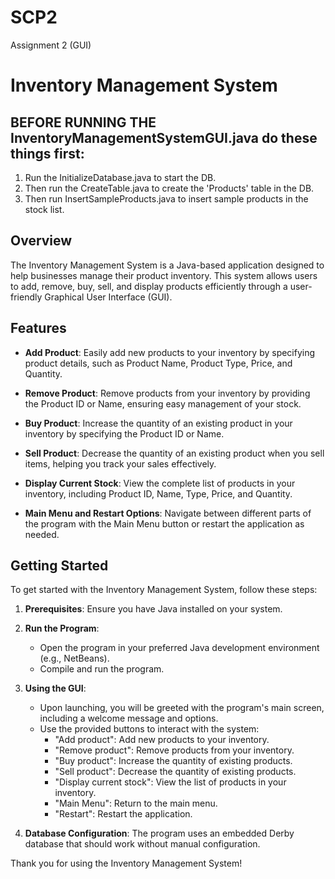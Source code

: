 # SCP2
Assignment 2 (GUI)
# Inventory Management System

## BEFORE RUNNING THE InventoryManagementSystemGUI.java do these things first:
1. Run the InitializeDatabase.java to start the DB.
2. Then run the CreateTable.java to create the 'Products' table in the DB.
3. Then run InsertSampleProducts.java to insert sample products in the stock list.

## Overview

The Inventory Management System is a Java-based application designed to help businesses manage their product inventory. This system allows users to add, remove, buy, sell, and display products efficiently through a user-friendly Graphical User Interface (GUI).

## Features

- **Add Product**: Easily add new products to your inventory by specifying product details, such as Product Name, Product Type, Price, and Quantity.

- **Remove Product**: Remove products from your inventory by providing the Product ID or Name, ensuring easy management of your stock.

- **Buy Product**: Increase the quantity of an existing product in your inventory by specifying the Product ID or Name.

- **Sell Product**: Decrease the quantity of an existing product when you sell items, helping you track your sales effectively.

- **Display Current Stock**: View the complete list of products in your inventory, including Product ID, Name, Type, Price, and Quantity.

- **Main Menu and Restart Options**: Navigate between different parts of the program with the Main Menu button or restart the application as needed.

## Getting Started

To get started with the Inventory Management System, follow these steps:

1. **Prerequisites**: Ensure you have Java installed on your system.

2. **Run the Program**:
   - Open the program in your preferred Java development environment (e.g., NetBeans).
   - Compile and run the program.
   
3. **Using the GUI**:
   - Upon launching, you will be greeted with the program's main screen, including a welcome message and options.
   - Use the provided buttons to interact with the system:
     - "Add product": Add new products to your inventory.
     - "Remove product": Remove products from your inventory.
     - "Buy product": Increase the quantity of existing products.
     - "Sell product": Decrease the quantity of existing products.
     - "Display current stock": View the list of products in your inventory.
     - "Main Menu": Return to the main menu.
     - "Restart": Restart the application.

4. **Database Configuration**: The program uses an embedded Derby database that should work without manual configuration. 



Thank you for using the Inventory Management System!

